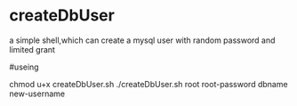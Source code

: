 # createDbUser
a simple shell,which can create a mysql user with random password and limited grant

#useing

chmod u+x createDbUser.sh
./createDbUser.sh root root-password dbname  new-username
